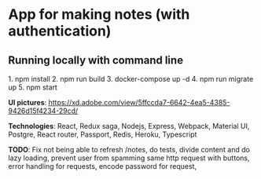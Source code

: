 <h1>App for making notes (with authentication)</h1>

<h2>Running locally with command line</h2>
1. npm install
2. npm run build
3. docker-compose up -d
4. npm run migrate up
5. npm start

<b>UI pictures</b>: https://xd.adobe.com/view/5ffccda7-6642-4ea5-4385-9426d15f4234-29cd/

<b>Technologies</b>: React, Redux saga, Nodejs, Express, Webpack, Material UI, Postgre, React router, Passport, Redis, Heroku, Typescript

<b>TODO</b>: Fix not being able to refresh /notes, do tests, divide content and do lazy loading, prevent user from spamming same http request with buttons, error handling for requests, encode password for request, 
